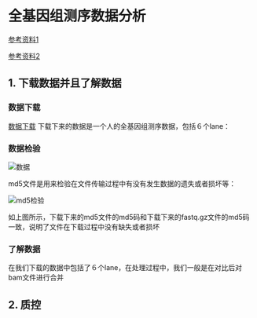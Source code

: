 # 全基因组测序数据分析

[参考资料1](https://mp.weixin.qq.com/mp/homepage?__biz=MzAxOTUxOTM0Nw==&hid=1&sn=d945cf61bd86e85724e146df42af5bcc&scene=1&devicetype=android-26&version=26060637&lang=zh_CN&nettype=WIFI&ascene=7&session_us=gh_2942f3f5dbfe&wx_header=1)

[参考资料2](http://www.biotrainee.com/home.php?mod=space&uid=378&do=thread&view=me&type=thread&order=dateline&from=space&page=5)

## 1. 下载数据并且了解数据

### 数据下载

[数据下载](ftp://ftp.kobic.re.kr/pub/KPGP/2015_release_candidate/WGS/KPGP-00001/)
下载下来的数据是一个人的全基因组测序数据，包括６个lane：

### 数据检验

![数据](http://imglf5.nosdn0.126.net/img/SWliemNmRGVaVmw5MGw4eEt4MDZTUG9SU0dvYVlESTQ3TjVHZzgvMnVsVUxWN2RSYm52ZU1nPT0.png?imageView&thumbnail=1680x0&quality=96&stripmeta=0)

md5文件是用来检验在文件传输过程中有没有发生数据的遗失或者损坏等：

![md5检验](http://imglf6.nosdn0.126.net/img/SWliemNmRGVaVmw5MGw4eEt4MDZTQjRWbnNFZFJ6OEl2Vkx0TC8zM2VRL0dYalVHNjFaWGhnPT0.png?imageView&thumbnail=1680x0&quality=96&stripmeta=0)

如上图所示，下载下来的md5文件的md5码和下载下来的fastq.gz文件的md5码一致，说明了文件在下载过程中没有缺失或者损坏

### 了解数据

在我们下载的数据中包括了６个lane，在处理过程中，我们一般是在对比后对bam文件进行合并

## 2. 质控
